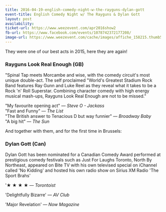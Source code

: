 ```yaml
---
title: 2016-04-19-english-comedy-night-w-the-rayguns-dylan-gott
event-title: English Comedy Night w/ The Rayguns & Dylan Gott
layout: post
availability: 
ticket-url: https://www.weezevent.com/apr2016show2
fb-url: https://www.facebook.com/events/1078742372177208/
image-url: https://www.weezevent.com/cache/images/affiche_158215.thumb53700.1455364298.jpg
---
```


They were one of our best acts in 2015, here they are again!

### Rayguns Look Real Enough (GB)
"Spinal Tap meets Morcambe and wise, with the comedy circuit's most unique double-act. The self proclaimed "World's Greatest Stadium Rock Band features Ray Gunn and Luke Reel as they reveal what it takes to be a Rock 'n' Roll Superstar. Combining character comedy with high energy musical mash-ups, Rayguns Look Real Enough are not to be missed."

"My favourite opening act" &mdash; _Steve O - Jackass_  
"Fast and Funny" &mdash; _The List_  
"The British answer to Tenacious D but way funnier" &mdash; _Broadway Baby_  
"A big hit" &mdash; _The Sun_  
 
And together with them, and for the first time in Brussels:
 
### Dylan Gott (Can)
Dylan Gott has been nominated for a Canadian Comedy Award performed at prestigious comedy festivals such as Just For Laughs Toronto, North By Northeast, appeared on Bite TV with his own televised special on iChannel called 'No Kidding' and hosted his own radio show on Sirius XM Radio 'The Sport Brahs'
 
'★ ★ ★ ★ &mdash; _Torontoist_
 
'Delightfully Bizarre' &mdash; _AV Club_
 
'Major Revelation' &mdash; _Now Magazine_